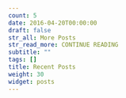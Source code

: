 ```yaml
---
count: 5
date: 2016-04-20T00:00:00
draft: false
str_all: More Posts
str_read_more: CONTINUE READING
subtitle: ""
tags: []
title: Recent Posts
weight: 30
widget: posts
---
```


